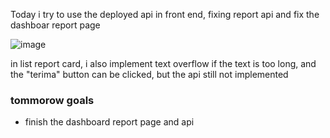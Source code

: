 Today i try to use the deployed api in front end, fixing report api and fix the dashboar report page

![image](https://user-images.githubusercontent.com/85722211/211607216-c7121097-2899-4ce2-a03d-a146b320b6ec.png)

in list report card, i also implement text overflow if the text is too long, and the "terima" button can be clicked, but the api still not implemented

### tommorow goals
* finish the dashboard report page and api
